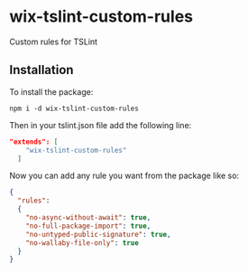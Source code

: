 # wix-tslint-custom-rules
Custom rules for TSLint

## Installation
To install the package:

`npm i -d wix-tslint-custom-rules`

Then in your tslint.json file add the following line:
```json
"extends": [
    "wix-tslint-custom-rules"
  ]
```

Now you can add any rule you want from the package like so:
```json
{
  "rules":
  {
    "no-async-without-await": true,
    "no-full-package-import": true,
    "no-untyped-public-signature": true,
    "no-wallaby-file-only": true
  }
}
```
